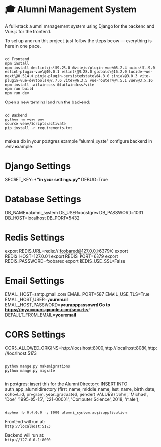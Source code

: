 # 🎓 Alumni Management System

A full-stack alumni management system using Django for the backend and Vue.js for the frontend.

To set up and run this project, just follow the steps below — everything is here in one place.

```

cd Frontend
npm install
npm install @eslint/js\@9.28.0 @vitejs/plugin-vue\@5.2.4 axios\@1.9.0 eslint-plugin-vue\@10.0.1 eslint\@9.28.0 globals\@16.2.0 lucide-vue-next\@0.514.0 pinia-plugin-persistedstate\@4.3.0 pinia\@3.0.3 vite-plugin-vue-devtools\@7.7.6 vite\@6.3.5 vue-router\@4.5.1 vue\@3.5.16
npm install tailwindcss @tailwindcss/vite
npm run build
npm run dev

```

Open a new terminal and run the backend:

```

cd Backend
python -m venv env
source venv/Scripts/activate
pip install -r requirements.txt


```
make a db in your postgres example "alumni_syste"
configure backend in .env
example: 
# Django Settings
SECRET_KEY=***"in your settings.py"**
DEBUG=True

# Database Settings
DB_NAME=alumni_system
DB_USER=postgres
DB_PASSWORD=1031
DB_HOST=localhost
DB_PORT=5432

# Redis Settings
export REDIS_URL=redis://:foobared@127.0.0.1:6379/0
export REDIS_HOST=127.0.0.1
export REDIS_PORT=6379
export REDIS_PASSWORD=foobared
export REDIS_USE_SSL=False

# Email Settings
EMAIL_HOST=smtp.gmail.com
EMAIL_PORT=587
EMAIL_USE_TLS=True
EMAIL_HOST_USER=**youremail**
EMAIL_HOST_PASSWORD=**yourapppassowrd Go to https://myaccount.google.com/security***
DEFAULT_FROM_EMAIL=**youremail**

# CORS Settings
CORS_ALLOWED_ORIGINS=http://localhost:8000,http://localhost:8080,http://localhost:5173


```

python mange.py makemigrations
python mange.py migrate


```

in postgres:
insert this for the Alumni Directory:
INSERT INTO auth_app_alumnidirectory 
(first_name, middle_name, last_name, birth_date, school_id, program, year_graduated, gender)
VALUES 
('John', 'Michael', 'Doe', '1995-05-15', '221-00001', 'Computer Science', 2018, 'male');


```

daphne -b 0.0.0.0 -p 8000 alumni_system.asgi:application

```



Frontend will run at:  
`http://localhost:5173`

Backend will run at:  
`http://127.0.0.1:8000`







